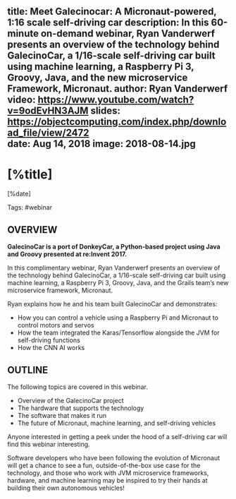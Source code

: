 title: Meet Galecinocar: A Micronaut-powered, 1:16 scale self-driving car
description: In this 60-minute on-demand webinar, Ryan Vanderwerf presents an overview of the technology behind GalecinoCar, a 1/16-scale self-driving car built using machine learning, a Raspberry Pi 3, Groovy, Java, and the new microservice Framework, Micronaut.
author: Ryan Vanderwerf
video: https://www.youtube.com/watch?v=9odEvHN3AJM
slides: https://objectcomputing.com/index.php/download_file/view/2472     
date: Aug 14, 2018
image: 2018-08-14.jpg
---

# [%title]

[%date] 

Tags: #webinar

## OVERVIEW

**GalecinoCar is a port of DonkeyCar, a Python-based project using Java and Groovy presented at re:Invent 2017.**

In this complimentary webinar, Ryan Vanderwerf presents an overview of the technology behind GalecinoCar, a 1/16-scale self-driving car built using machine learning, a Raspberry Pi 3, Groovy, Java, and the Grails team’s new microservice framework, Micronaut.

Ryan explains how he and his team built GalecinoCar and demonstrates:

- How you can control a vehicle using a Raspberry Pi and Micronaut to control motors and servos
- How the team integrated the Karas/Tensorflow alongside the JVM for self-driving functions
- How the CNN AI works 

## OUTLINE

The following topics are covered in this webinar.

- Overview of the GalecinoCar project
- The hardware that supports the technology
- The software that makes it run
- The future of Micronaut, machine learning, and self-driving vehicles

Anyone interested in getting a peek under the hood of a self-driving car will find this webinar interesting.

Software developers who have been following the evolution of Micronaut will get a chance to see a fun, outside-of-the-box use case for the technology, and those who work with JVM microservice frameworks, hardware, and machine learning may be inspired to try their hands at building their own autonomous vehicles!
